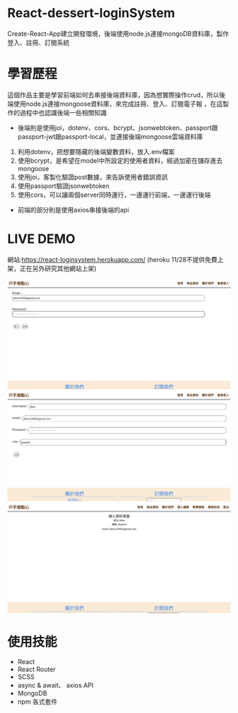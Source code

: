 # React-dessert-loginSystem
Create-React-App建立開發環境，後端使用node.js連接mongoDB資料庫，製作登入、註冊、訂閱系統
# 學習歷程
這個作品主要是學習前端如何去串接後端資料庫，因為想實際操作crud，所以後端使用node.js連接mongoose資料庫，來完成註冊、登入、訂閱電子報
，在這製作的過程中也認識後端一些相關知識
- 後端則是使用joi，dotenv、cors、bcrypt、jsonwebtoken、passport跟passport-jwt跟passport-local，並連接後端mongoose雲端資料庫
1. 利用dotenv，把想要隱藏的後端變數資料，放入.env檔案
2. 使用bcrypt，是希望在model中所設定的使用者資料，經過加密在儲存進去mongoose
3. 使用joi，客製化驗證post數據，來告訴使用者錯誤資訊
4. 使用passport驗證jsonwebtoken
5. 使用cors，可以讓兩個server同時運行，一邊運行前端，一邊運行後端

- 前端的部分則是使用axios串接後端的api

# LIVE DEMO
網站:https://react-loginsystem.herokuapp.com/ (heroku 11/28不提供免費上架，正在另外研究其他網站上架)

![image](https://github.com/Feng8607/React-dessert-loginSystem/blob/master/login%20demo.png)
![image](https://github.com/Feng8607/React-dessert-loginSystem/blob/master/registion%20demo.png)
![image](https://github.com/Feng8607/React-dessert-loginSystem/blob/master/profile%20demo.png)
# 使用技能
- React
- React Router
- SCSS
- async & await、 axios API
- MongoDB
- npm 各式套件
